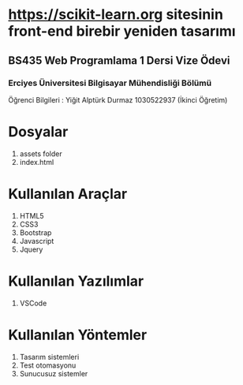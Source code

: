 # https://scikit-learn.org sitesinin front-end birebir yeniden tasarımı 
## BS435 Web Programlama 1 Dersi Vize Ödevi
### Erciyes Üniversitesi Bilgisayar Mühendisliği Bölümü  

Öğrenci Bilgileri : Yiğit Alptürk Durmaz
1030522937 (İkinci Öğretim)


# Dosyalar

1. assets folder
2. index.html

# Kullanılan Araçlar

 1. HTML5
 2. CSS3
 3. Bootstrap
 4. Javascript
 5. Jquery

# Kullanılan Yazılımlar

 1. VSCode

# Kullanılan Yöntemler

 1. Tasarım sistemleri
 2. Test otomasyonu
 3. Sunucusuz sistemler

